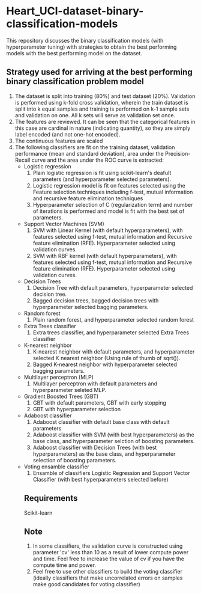# Heart_UCI-dataset-binary-classification-models
This repository discusses the binary classification models (with hyperparameter tuning) with strategies to obtain the best performing models with the best performing model on the dataset.
<p>
<h2>Strategy used for arriving at the best performing binary classification problem model</h2>
<ol>
<li> The dataset is split into training (80%) and test dataset (20%). Validation is performed using k-fold cross validation, wherein the train dataset is split into 
k equal samples and training is performed on k-1 sample sets and validation on one. All k sets will serve as validation set once. </li>
<li> The features are reviewed. It can be seen that the categorical features in this case are cardinal in nature (indicating quantity), so they are simply label encoded (and not one-hot encoded).</li>
<li> The continuous features are scaled</li>
<li> The following classifiers are fit on the training dataset, validation performance (mean and standard deviation), area under the Precision-Recall curve and the area under the ROC curve is extracted:
<ul>
<li> Logistic regression
<ol>
<li> Plain logistic regression is fit using scikit-learn's deafult parameters (and hyperparameter selected parameters).</li>
<li> Logistic regression model is fit on features selected using the Feature selection techniques including f-test, mutual information and recursive feature elimination techniques</li>
<li> Hyperparameter selection of C (regularization term) and number of iterations is performed and model is fit with the best set of parameters.</li>
</li>
</ol>
<li> Support Vector Machines (SVM)
  <ol>
    <li> SVM with Linear Kernel (with default hyperparameters), with features selected using f-test, mutual information and Recursive feature elimination (RFE). Hyperparameter selected using validation curves. </li>
    <li> SVM with RBF kernel (with default hyperparameters), with features selected using f-test, mutual information and Recursive feature elimination (RFE). Hyperparameter selected using validation curves. </li>
  </ol>
  <li> Decision Trees
    <ol>
      <li> Decision Tree with default parameters, hyperparameter selected decision tree.</li>
        <li>Bagged decision trees, bagged decision trees with hyperparameter selected bagging parameters. </li>
    </ol>
  </li>
  <li> Random forest
    <ol>
      <li> Plain random forest, and hyperparameter selected random forest</li>
    </ol>
  </li>
  <li>Extra Trees classifier
    <ol>
      <li> Extra trees classifier, and hyperparameter selected Extra Trees classifier </li>
    </ol>
  </li>
  <li> K-nearest neighbor 
    <ol>
      <li> K-nearest neighbor with default parameters, and hyperparameter selected K nearest neighbor (Using rule of thumb of sqrt()).</li>
      <li> Bagged K-nearest neighbor with hyperparameter selected bagging parameters.</li>
    </ol>
  </li>
  <li> Multilayer perceptron (MLP)
    <ol>
      <li> Multilayer perceptron with default parameters and hyperparameter seleted MLP. </li>
    </ol>
  </li>
  <li> Gradient Boosted Trees (GBT)
    <ol>
      <li> GBT with default parameters, GBT with early stopping</li>
      <li> GBT with hyperparameter selection</li>
    </ol>
  </li>
  <li> Adaboost classifier 
    <ol>
      <li> Adaboost classifier with default base class with default parameters</li>
      <li> Adaboost classifier with SVM (with best hyperparameters) as the base class, and hyperparameter selction of boosting parameters. </li>
      <li> Adaboost classifier with Decision Trees (with best hyperparameters) as the base class, and hyperparameter selection of boosting parameters.</li>
    </ol>
  </li>
  <li> Voting ensamble classifier
    <ol>
      <li> Ensamble of classifiers Logistic Regression and Support Vector Classifier (with best hyperparameters selected before)</li>
    </ol>
  </li>
  </li>
</p>
<p>
  <h2> Requirements</h2>
  Scikit-learn 
  </p>
  <p>
  <h2>Note </h2>
  <ol>
    <li>In some classifiers, the validation curve is constructed using parameter 'cv' less than 10 as a result of lower compute power and time. Feel free to increase the value of cv if you have the compute time and power. </li>
    <li> Feel free to use other classifiers to build the voting classifier (ideally classifiers that make uncorrelated errors on samples make good candidates for voting classifier)</li>
    </ol>
    </p>
    
  
